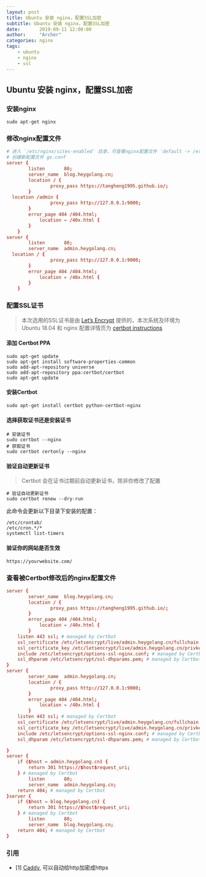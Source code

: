 ```yaml
---
layout: post
title: Ubuntu 安装 nginx，配置SSL加密
subtitle: Ubuntu 安装 nginx，配置SSL加密
date:       2019-09-11 12:00:00
author:     "Archer"
categories: nginx
tags:
    - ubuntu
    - nginx
    - ssl
---
```


## Ubuntu 安装 nginx，配置SSL加密

### 安装nginx

```shell
sudo apt-get nginx
```

### 修改nginx配置文件

```conf
# 进入 `/etc/nginx/sites-enabled` 目录，可查看nginx配置文件 `default -> /etc/nginx/sites-available/default`
# 创建新配置文件 go.conf
server {
        listen       80;
        server_name  blog.heygolang.cn;
        location / {
                proxy_pass https://tangheng1995.github.io/;
        }
  location /admin {
                proxy_pass http://127.0.0.1:9000;
        }
        error_page 404 /404.html;
            location = /40x.html {
        }
    }
server {
        listen       80;
        server_name  admin.heygolang.cn;
  location / {
                proxy_pass http://127.0.0.1:9000;
        }
        error_page 404 /404.html;
            location = /40x.html {
        }
    }
```

### 配置SSL证书

> 本次选用的SSL证书是由 [Let’s Encrypt](https://letsencrypt.org/) 提供的，本次系统及环境为 Ubuntu 18.04 和 nginx
> 配置详情页为 [certbot instructions](https://certbot.eff.org/lets-encrypt/ubuntubionic-nginx)

#### 添加 Certbot PPA

```shell
sudo apt-get update
sudo apt-get install software-properties-common
sudo add-apt-repository universe
sudo add-apt-repository ppa:certbot/certbot
sudo apt-get update
```

#### 安装Certbot

```shell
sudo apt-get install certbot python-certbot-nginx
```

#### 选择获取证书还是安装证书

```shell
# 安装证书
sudo certbot --nginx
# 获取证书
sudo certbot certonly --nginx
```

#### 验证自动更新证书

> Certbot 会在证书过期前自动更新证书，除非你修改了配置

```shell
# 验证自动更新证书
sudo certbot renew --dry-run
```

此命令会更新以下目录下安装的配置：

```shell
/etc/crontab/
/etc/cron.*/*
systemctl list-timers
```

#### 验证你的网站是否生效

```shell
https://yourwebsite.com/
```

### 查看被Certbot修改后的nginx配置文件

```conf
server {
        server_name  blog.heygolang.cn;
        location / {
                proxy_pass https://tangheng1995.github.io/;
        }
        error_page 404 /404.html;
            location = /40x.html {
        }
    listen 443 ssl; # managed by Certbot
    ssl_certificate /etc/letsencrypt/live/admin.heygolang.cn/fullchain.pem; # managed by Certbot
    ssl_certificate_key /etc/letsencrypt/live/admin.heygolang.cn/privkey.pem; # managed by Certbot
    include /etc/letsencrypt/options-ssl-nginx.conf; # managed by Certbot
    ssl_dhparam /etc/letsencrypt/ssl-dhparams.pem; # managed by Certbot
}
server {
        server_name  admin.heygolang.cn;
        location / {
                proxy_pass http://127.0.0.1:9000;
        }
        error_page 404 /404.html;
            location = /40x.html {
        }
    listen 443 ssl; # managed by Certbot
    ssl_certificate /etc/letsencrypt/live/admin.heygolang.cn/fullchain.pem; # managed by Certbot
    ssl_certificate_key /etc/letsencrypt/live/admin.heygolang.cn/privkey.pem; # managed by Certbot
    include /etc/letsencrypt/options-ssl-nginx.conf; # managed by Certbot
    ssl_dhparam /etc/letsencrypt/ssl-dhparams.pem; # managed by Certbot

}
server {
    if ($host = admin.heygolang.cn) {
        return 301 https://$host$request_uri;
    } # managed by Certbot
        listen       80;
        server_name  admin.heygolang.cn;
    return 404; # managed by Certbot
}server {
    if ($host = blog.heygolang.cn) {
        return 301 https://$host$request_uri;
    } # managed by Certbot
        listen       80;
        server_name  blog.heygolang.cn;
    return 404; # managed by Certbot
}
```

### 引用

- [1] [Caddy](https://caddyserver.com/), 可以自动给http加密成https
